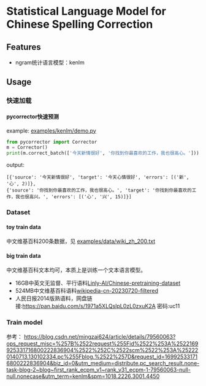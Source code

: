 # Statistical Language Model for Chinese Spelling Correction


## Features

* ngram统计语言模型：kenlm


## Usage
### 快速加载
#### pycorrector快速预测

example: [examples/kenlm/demo.py](https://github.com/shibing624/pycorrector/blob/master/examples/kenlm/demo.py)
```python
from pycorrector import Corrector
m = Corrector()
print(m.correct_batch(['今天新情很好', '你找到你最喜欢的工作，我也很高心。']))
```

output:
```shell
[{'source': '今天新情很好', 'target': '今天心情很好', 'errors': [('新', '心', 2)]},
{'source': '你找到你最喜欢的工作，我也很高心。', 'target': '你找到你最喜欢的工作，我也很高兴。', 'errors': [('心', '兴', 15)]}]
```

### Dataset

#### toy train data
中文维基百科200条数据，见
[examples/data/wiki_zh_200.txt](https://github.com/shibing624/pycorrector/blob/master/examples/data/wiki_zh_200.txt)

#### big train data

中文维基百科文本均可，本质上是训练一个文本语言模型。


- 16GB中英文无监督、平行语料[Linly-AI/Chinese-pretraining-dataset](https://huggingface.co/datasets/Linly-AI/Chinese-pretraining-dataset)
- 524MB中文维基百科语料[wikipedia-cn-20230720-filtered](https://huggingface.co/datasets/pleisto/wikipedia-cn-20230720-filtered)
- 人民日报2014版熟语料，网盘链接:https://pan.baidu.com/s/1971a5XLQsIpL0zL0zxuK2A  密码:uc11
### Train model
参考：
https://blog.csdn.net/mingzai624/article/details/79560063?ops_request_misc=%257B%2522request%255Fid%2522%253A%2522169925331716800222836904%2522%252C%2522scm%2522%253A%252220140713.130102334.pc%255Fblog.%2522%257D&request_id=169925331716800222836904&biz_id=0&utm_medium=distribute.pc_search_result.none-task-blog-2~blog~first_rank_ecpm_v1~rank_v31_ecpm-1-79560063-null-null.nonecase&utm_term=kenlm&spm=1018.2226.3001.4450
